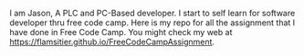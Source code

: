 I am Jason, A PLC and PC-Based developer.
I start to self learn for software developer thru free code camp.
Here is my repo for all the assignment that I have done in Free Code Camp.
You might check my web at https://flamsitier.github.io/FreeCodeCampAssignment.
